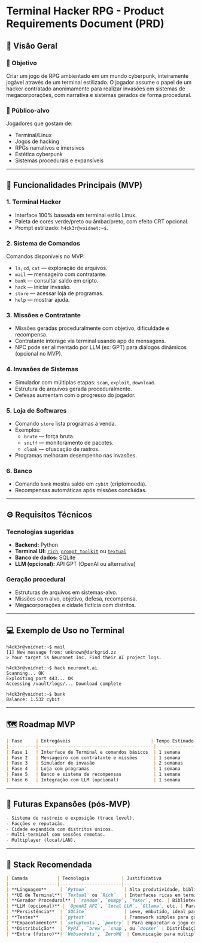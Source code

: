 # Terminal Hacker RPG - Product Requirements Document (PRD)

## 📌 Visão Geral

### 🎯 Objetivo
Criar um jogo de RPG ambientado em um mundo cyberpunk, inteiramente jogável através de um terminal estilizado. O jogador assume o papel de um hacker contratado anonimamente para realizar invasões em sistemas de megacorporações, com narrativa e sistemas gerados de forma procedural.

### 🧠 Público-alvo
Jogadores que gostam de:
- Terminal/Linux
- Jogos de hacking
- RPGs narrativos e imersivos
- Estética cyberpunk
- Sistemas procedurais e expansíveis

---

## 🚀 Funcionalidades Principais (MVP)

### 1. Terminal Hacker
- Interface 100% baseada em terminal estilo Linux.
- Paleta de cores verde/preto ou âmbar/preto, com efeito CRT opcional.
- Prompt estilizado: `h4ck3r@voidnet:~$`.

### 2. Sistema de Comandos
Comandos disponíveis no MVP:
- `ls`, `cd`, `cat` — exploração de arquivos.
- `mail` — mensageiro com contratante.
- `bank` — consultar saldo em cripto.
- `hack` — iniciar invasão.
- `store` — acessar loja de programas.
- `help` — mostrar ajuda.

### 3. Missões e Contratante
- Missões geradas proceduralmente com objetivo, dificuldade e recompensa.
- Contratante interage via terminal usando app de mensagens.
- NPC pode ser alimentado por LLM (ex: GPT) para diálogos dinâmicos (opcional no MVP).

### 4. Invasões de Sistemas
- Simulador com múltiplas etapas: `scan`, `exploit`, `download`.
- Estrutura de arquivos gerada proceduralmente.
- Defesas aumentam com o progresso do jogador.

### 5. Loja de Softwares
- Comando `store` lista programas à venda.
- Exemplos:
  - `brute` — força bruta.
  - `sniff` — monitoramento de pacotes.
  - `cloak` — ofuscação de rastros.
- Programas melhoram desempenho nas invasões.

### 6. Banco
- Comando `bank` mostra saldo em `cybit` (criptomoeda).
- Recompensas automáticas após missões concluídas.

---

## ⚙️ Requisitos Técnicos

### Tecnologias sugeridas
- **Backend:** Python
- **Terminal UI:** [`rich`](https://github.com/Textualize/rich), [`prompt_toolkit`](https://github.com/prompt-toolkit/python-prompt-toolkit) ou [`textual`](https://github.com/Textualize/textual)
- **Banco de dados:** SQLite
- **LLM (opcional):** API GPT (OpenAI ou alternativa)

### Geração procedural
- Estruturas de arquivos em sistemas-alvo.
- Missões com alvo, objetivo, defesa, recompensa.
- Megacorporações e cidade fictícia com distritos.

---

## 💻 Exemplo de Uso no Terminal

```shell
h4ck3r@voidnet:~$ mail
[1] New message from: unknown@darkgrid.zz
> Your target is Neuronet Inc. Find their AI project logs.

h4ck3r@voidnet:~$ hack neuronet.ai
Scanning... OK
Exploiting port 443... OK
Accessing /vault/logs/... Download complete

h4ck3r@voidnet:~$ bank
Balance: 1.532 cybit
```

---

## 🗺️ Roadmap MVP

```markdown
| Fase     | Entregáveis                              | Tempo Estimado |
|----------|-------------------------------------------|----------------|
| Fase 1   | Interface de Terminal e comandos básicos  | 1 semana       |
| Fase 2   | Mensageiro com contratante e missões      | 1 semana       |
| Fase 3   | Simulador de invasão                      | 2 semanas      |
| Fase 4   | Loja com programas                        | 1 semana       |
| Fase 5   | Banco e sistema de recompensas            | 1 semana       |
| Fase 6   | Integração com LLM (opcional)             | 1 semana       |
```

---

## 🔮 Futuras Expansões (pós-MVP)

```markdown
- Sistema de rastreio e exposição (trace level).
- Facções e reputação.
- Cidade expandida com distritos únicos.
- Multi-terminal com sessões remotas.
- Multiplayer (local/LAN).
```

---

## 🧱 Stack Recomendada

```markdown
| Camada           | Tecnologia            | Justificativa                                                                 |
|------------------|-----------------------|------------------------------------------------------------------------------|
| **Linguagem**     | `Python`              | Alta produtividade, bibliotecas ricas para UI textual, geração procedural e APIs |
| **UI de Terminal**| `Textual` ou `Rich`   | Interfaces ricas em terminal, suporte a layout, cores, animações, efeitos CRT |
| **Gerador Procedural** | `random`, `numpy`, `faker`, etc. | Bibliotecas para criação de estruturas e conteúdo dinâmico |
| **LLM (opcional)** | `OpenAI API`, `local LLM`, `Ollama`, etc. | Para gerar falas/missões dinâmicas do contratante |
| **Persistência**  | `SQLite`              | Leve, embutido, ideal para armazenar histórico, missões e inventário |
| **Testes**        | `pytest`              | Framework simples para garantir estabilidade dos comandos e simulações |
| **Empacotamento** | `setuptools`, `poetry` | Para empacotar o jogo em CLI ou script de instalação |
| **Distribuição**  | `PyPI`, `brew`, `snap`, ou `docker` | Distribuição multiplataforma com setup mínimo |
| **Extra (futuro)**| `Websockets`, `ZeroMQ` | Comunicação para multiplayer local/remoto, se for expandir |
```
